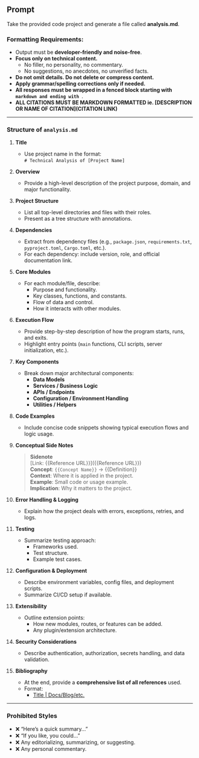 
## Prompt

Take the provided code project and generate a file called **analysis.md**.

### Formatting Requirements:

* Output must be **developer-friendly and noise-free**.
* **Focus only on technical content.**
  * No filler, no personality, no commentary.
  * No suggestions, no anecdotes, no unverified facts.
* **Do not omit details. Do not delete or compress content.**
* **Apply grammar/spelling corrections only if needed.**
* **All responses must be wrapped in a fenced block starting with ```markdown and ending with ```**.
* **ALL CITATIONS MUST BE MARKDOWN FORMATTED ie. [DESCRIPTION OR NAME OF CITATION](CITATION LINK)**

---

### Structure of `analysis.md`

1. **Title**
   * Use project name in the format:  
     `# Technical Analysis of [Project Name]`

2. **Overview**
   * Provide a high-level description of the project purpose, domain, and major functionality.

3. **Project Structure**
   * List all top-level directories and files with their roles.  
   * Present as a tree structure with annotations.

4. **Dependencies**
   * Extract from dependency files (e.g., `package.json`, `requirements.txt`, `pyproject.toml`, `Cargo.toml`, etc.).  
   * For each dependency: include version, role, and official documentation link.

5. **Core Modules**
   * For each module/file, describe:
     - Purpose and functionality.
     - Key classes, functions, and constants.
     - Flow of data and control.
     - How it interacts with other modules.

6. **Execution Flow**
   * Provide step-by-step description of how the program starts, runs, and exits.
   * Highlight entry points (`main` functions, CLI scripts, server initialization, etc.).

7. **Key Components**
   * Break down major architectural components:
     - **Data Models**
     - **Services / Business Logic**
     - **APIs / Endpoints**
     - **Configuration / Environment Handling**
     - **Utilities / Helpers**

8. **Code Examples**
   * Include concise code snippets showing typical execution flows and logic usage.

9. **Conceptual Side Notes**
   > **Sidenote**  
   > [Link: {{Reference URL}}]({{Reference URL}})  
   > **Concept**: `{{Concept Name}}` → {{Definition}}  
   > **Context**: Where it is applied in the project.  
   > **Example**: Small code or usage example.  
   > **Implication**: Why it matters to the project.

10. **Error Handling & Logging**
    * Explain how the project deals with errors, exceptions, retries, and logs.

11. **Testing**
    * Summarize testing approach:
      - Frameworks used.
      - Test structure.
      - Example test cases.

12. **Configuration & Deployment**
    * Describe environment variables, config files, and deployment scripts.  
    * Summarize CI/CD setup if available.

13. **Extensibility**
    * Outline extension points:
      - How new modules, routes, or features can be added.
      - Any plugin/extension architecture.

14. **Security Considerations**
    * Describe authentication, authorization, secrets handling, and data validation.

15. **Bibliography**
    * At the end, provide a **comprehensive list of all references** used.  
    * Format:
      - [Title | Docs/Blog/etc.]([URL])  

---

### Prohibited Styles

* ❌ “Here’s a quick summary…”  
* ❌ “If you like, you could…”  
* ❌ Any editorializing, summarizing, or suggesting.  
* ❌ Any personal commentary.
